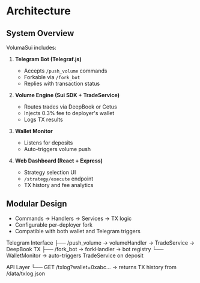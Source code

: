 # Architecture

## System Overview

VolumaSui includes:

1. **Telegram Bot (Telegraf.js)**  
   - Accepts `/push_volume` commands  
   - Forkable via `/fork_bot`  
   - Replies with transaction status

2. **Volume Engine (Sui SDK + TradeService)**  
   - Routes trades via DeepBook or Cetus  
   - Injects 0.3% fee to deployer's wallet  
   - Logs TX results

3. **Wallet Monitor**  
   - Listens for deposits  
   - Auto-triggers volume push  

4. **Web Dashboard (React + Express)**  
   - Strategy selection UI  
   - `/strategy/execute` endpoint  
   - TX history and fee analytics

## Modular Design

- Commands → Handlers → Services → TX logic
- Configurable per-deployer fork
- Compatible with both wallet and Telegram triggers

Telegram Interface
   ├── /push_volume → volumeHandler → TradeService → DeepBook TX
   ├── /fork_bot    → forkHandler → bot registry
   └── WalletMonitor → auto-triggers TradeService on deposit

API Layer
   └── GET /txlog?wallet=0xabc... → returns TX history from /data/txlog.json
